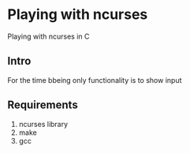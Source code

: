 # Playing with ncurses
Playing with ncurses in C

## Intro
For the time bbeing only functionality is to show input

## Requirements

1. ncurses library
2. make
3. gcc
